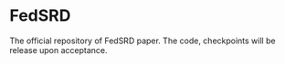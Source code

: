 # FedSRD
The official repository of FedSRD paper. The code, checkpoints will be release upon acceptance.
